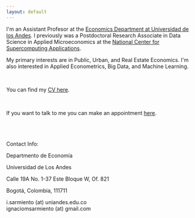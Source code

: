 ```yaml
---
layout: default
---
```



I'm an Assistant Profesor at the [Economics Department at Universidad de los Andes](https://economia.uniandes.edu.co/). I previously was a Postdoctoral Research Associate in Data Science in Applied Microeconomics at the [National Center for Supercomputing Applications](http://www.ncsa.illinois.edu/).

My primary interests are in Public, Urban, and Real Estate Economics. I'm also interested in Applied Econometrics, Big Data, and Machine Learning.

<br>

You can find my [CV here](/assets/CV_Sarmiento_Barbieri.pdf).

<br>

If you want to talk to me you can make an appointment [here](https://outlook.office.com/bookwithme/user/cdca34ff845f42149e31e40ddeaa60fa@uniandes.edu.co?anonymous&ep=plink).

<br>
<br>
<br>
Contact Info:

<i class="fa fa-home"></i>  Departmento de Economía

Universidad de Los Andes

Calle 19A No.  1-37 Este Bloque W, Of. 821

Bogotá, Colombia, 111711


<i class="fa fa-envelope"></i> i.sarmiento (at) uniandes.edu.co <br>
<i class="fa fa-envelope"></i> ignaciomsarmiento (at) gmail.com



<br>
<br>


